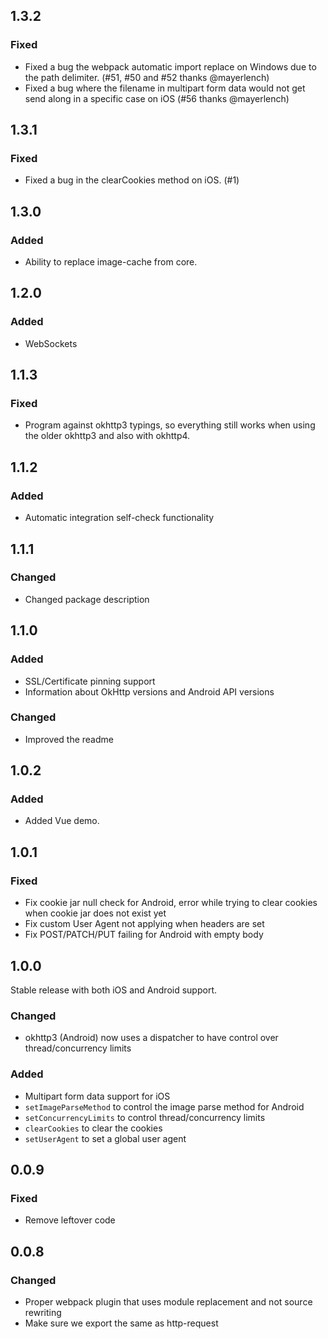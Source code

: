 ## 1.3.2

### Fixed

- Fixed a bug the webpack automatic import replace on Windows due to the path delimiter. (#51, #50 and #52 thanks @mayerlench)
- Fixed a bug where the filename in multipart form data would not get send along in a specific case on iOS (#56 thanks @mayerlench)

## 1.3.1

### Fixed

- Fixed a bug in the clearCookies method on iOS. (#1)

## 1.3.0

### Added

- Ability to replace image-cache from core.

## 1.2.0

### Added

- WebSockets

## 1.1.3

### Fixed

- Program against okhttp3 typings, so everything still works when using the older okhttp3 and also with okhttp4.

## 1.1.2

### Added

- Automatic integration self-check functionality

## 1.1.1

### Changed

- Changed package description

## 1.1.0

### Added

- SSL/Certificate pinning support
- Information about OkHttp versions and Android API versions

### Changed

- Improved the readme

## 1.0.2

### Added

- Added Vue demo.

## 1.0.1

### Fixed

- Fix cookie jar null check for Android, error while trying to clear cookies when cookie jar does not exist yet
- Fix custom User Agent not applying when headers are set
- Fix POST/PATCH/PUT failing for Android with empty body

## 1.0.0

Stable release with both iOS and Android support.

### Changed

- okhttp3 (Android) now uses a dispatcher to have control over thread/concurrency limits 

### Added
- Multipart form data support for iOS
- `setImageParseMethod` to control the image parse method for Android
- `setConcurrencyLimits` to control thread/concurrency limits
- `clearCookies` to clear the cookies
- `setUserAgent` to set a global user agent

## 0.0.9

### Fixed

- Remove leftover code

## 0.0.8

### Changed

- Proper webpack plugin that uses module replacement and not source rewriting
- Make sure we export the same as http-request
